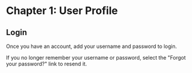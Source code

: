 # Chapter 1: User Profile
## Login

Once you have an account, add your username and password to login.

If you no longer remember your username or password, select the "Forgot your password?" link to resend it.